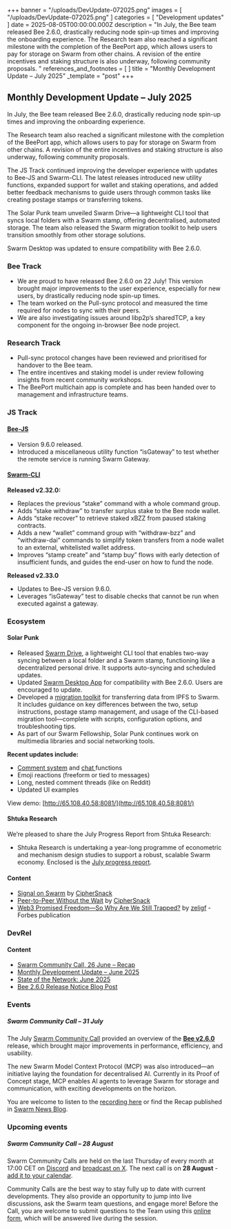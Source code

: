 +++
banner = "/uploads/DevUpdate-072025.png"
images = [ "/uploads/DevUpdate-072025.png" ]
categories = [ "Development updates" ]
date = 2025-08-05T00:00:00.000Z
description = "In July, the Bee team released Bee 2.6.0, drastically reducing node spin-up times and improving the onboarding experience. The Research team also reached a significant milestone with the completion of the BeePort app, which allows users to pay for storage on Swarm from other chains. A revision of the entire incentives and staking structure is also underway, following community proposals. "
references_and_footnotes = [ ]
title = "Monthly Development Update – July 2025"
_template = "post"
+++


## Monthly Development Update – July 2025

In July, the Bee team released Bee 2.6.0, drastically reducing node spin-up times and improving the onboarding experience. 

The Research team also reached a significant milestone with the completion of the BeePort app, which allows users to pay for storage on Swarm from other chains. A revision of the entire incentives and staking structure is also underway, following community proposals. 

The JS Track continued improving the developer experience with updates to Bee-JS and Swarm-CLI. The latest releases introduced new utility functions, expanded support for wallet and staking operations, and added better feedback mechanisms to guide users through common tasks like creating postage stamps or transferring tokens. 

The Solar Punk team unveiled Swarm Drive—a lightweight CLI tool that syncs local folders with a Swarm stamp, offering decentralised, automated storage. The team also released the Swarm migration toolkit to help users transition smoothly from other storage solutions. 

Swarm Desktop was updated to ensure compatibility with Bee 2.6.0.


### Bee Track  


* We are proud to have released Bee 2.6.0 on 22 July! This version brought major improvements to the user experience, especially for new users, by drastically reducing node spin-up times. 
* The team worked on the Pull-sync protocol and measured the time required for nodes to sync with their peers.
* We are also investigating issues around libp2p’s sharedTCP, a key component for the ongoing in-browser Bee node project. 


### Research Track  

* Pull-sync protocol changes have been reviewed and prioritised for handover to the Bee team.
* The entire incentives and staking model is under review following insights from recent community workshops.
* The BeePort multichain app is complete and has been handed over to management and infrastructure teams.


### JS Track

#### [Bee-JS](https://github.com/ethersphere/swarm-cli)

* Version 9.6.0 released.
* Introduced a miscellaneous utility function “isGateway” to test whether the remote service is running Swarm Gateway.


#### [Swarm-CLI](https://github.com/ethersphere/swarm-cli)

**Released v2.32.0:**

* Replaces the previous “stake” command with a whole command group.
* Adds “stake withdraw” to transfer surplus stake to the Bee node wallet. 
* Adds “stake recover” to retrieve staked xBZZ from paused staking contracts.
* Adds a new “wallet” command group with “withdraw-bzz” and “withdraw-dai” commands to simplify token transfers from a node wallet to an external, whitelisted wallet address.
* Improves “stamp create” and “stamp buy” flows with early detection of insufficient funds, and guides the end-user on how to fund the node.

**Released v2.33.0**

* Updates to Bee-JS version 9.6.0.
* Leverages “isGateway” test to disable checks that cannot be run when executed against a gateway.


### Ecosystem 

#### Solar Punk

* Released [Swarm Drive](https://github.com/Solar-Punk-Ltd/swarm-drive), a lightweight CLI tool that enables two-way syncing between a local folder and a Swarm stamp, functioning like a decentralized personal drive. It supports auto-syncing and scheduled updates.
* Updated [Swarm Desktop App](https://github.com/ethersphere/swarm-desktop/releases) for compatibility with Bee 2.6.0. Users are encouraged to update.
* Developed a [migration toolkit](https://github.com/Solar-Punk-Ltd/ipfs-to-swarm) for transferring data from IPFS to Swarm. It includes guidance on key differences between the two, setup instructions, postage stamp management, and usage of the CLI-based migration tool—complete with scripts, configuration options, and troubleshooting tips.
* As part of our Swarm Fellowship, Solar Punk continues work on multimedia libraries and social networking tools. 

**Recent updates include:**

* [Comment system](https://github.com/Solar-Punk-Ltd/swarm-comment-react-example) and [chat ](https://github.com/Solar-Punk-Ltd/swarm-chat-react-example)functions
* Emoji reactions (freeform or tied to messages)
* Long, nested comment threads (like on Reddit) 
* Updated UI examples

View demo: [http://65.108.40.58:8081/](http://65.108.40.58:8081/) 



#### Shtuka Research

We’re pleased to share the July Progress Report from Shtuka Research:[ ](https://github.com/shtukaresearch/swarmonomics/releases/tag/2025-07)


* Shtuka Research is undertaking a year-long programme of econometric and mechanism design studies to support a robust, scalable Swarm economy. Enclosed is the [July progress report](https://github.com/shtukaresearch/swarmonomics/releases/tag/2025-07). 


#### Content


* [Signal on Swarm](https://medium.com/coinmonks/signal-on-swarm-798ee0ba0346) by [CipherSnack](https://medium.com/@ciphersnack)
* [Peer-to-Peer Without the Wait](https://medium.com/@ciphersnack/peer-to-peer-without-the-wait-b844ee3931f7) by [CipherSnack](https://medium.com/@ciphersnack)
* [Web3 Promised Freedom—So Why Are We Still Trapped?](https://www.forbes.com/councils/forbestechcouncil/2025/06/23/web3-promised-freedom-so-why-are-we-still-trapped/) by [zeligf](https://x.com/zeligf) - Forbes publication


### DevRel 

#### Content
* [Swarm Community Call, 26 June – Recap](https://blog.ethswarm.org/foundation/2025/swarm-community-call-26-june-recap/)
* [Monthly Development Update – June 2025](https://blog.ethswarm.org/foundation/2025/monthly-development-update-june-2025/)
* [State of the Network: June 2025](https://blog.ethswarm.org/foundation/2025/state-of-the-network-june-2025/)
* [Bee 2.6.0 Release Notice Blog Post](https://blog.ethswarm.org/foundation/2025/bee-2-6-0-release/)


### Events 

##### **Swarm Community Call – 31 July**

The July [Swarm Community Call](https://x.com/i/broadcasts/1zqKVjEPByAKB) provided an overview of the **[Bee v2.6.0](https://blog.ethswarm.org/foundation/2025/bee-2-6-0-release/)** release, which brought major improvements in performance, efficiency, and usability. 

The new Swarm Model Context Protocol (MCP) was also introduced—an initiative laying the foundation for decentralised AI. Currently in its Proof of Concept stage, MCP enables AI agents to leverage Swarm for storage and communication, with exciting developments on the horizon.

You are welcome to listen to the [recording here](https://x.com/i/broadcasts/1zqKVjEPByAKB) or find the Recap published in [Swarm News Blog](https://blog.ethswarm.org/).


### Upcoming events


##### **Swarm Community Call – 28 August**

Swarm Community Calls are held on the last Thursday of every month at 17:00 CET on [Discord](https://discord.com/events/799027393297514537/1397206837543047229) and [broadcast on X](https://x.com/i/broadcasts/1djGXVNypnLxZ). The next call is on **28 August** - [add it to your calendar](https://www.addevent.com/event/Ku26223411). 

Community Calls are the best way to stay fully up to date with current developments. They also provide an opportunity to jump into live discussions, ask the Swarm team questions, and engage more! Before the Call, you are welcome to submit questions to the Team using this [online form](https://airtable.com/appNS3aNAw7rihPeg/shrBRyrMkXFsJvLS3), which will be answered live during the session.



